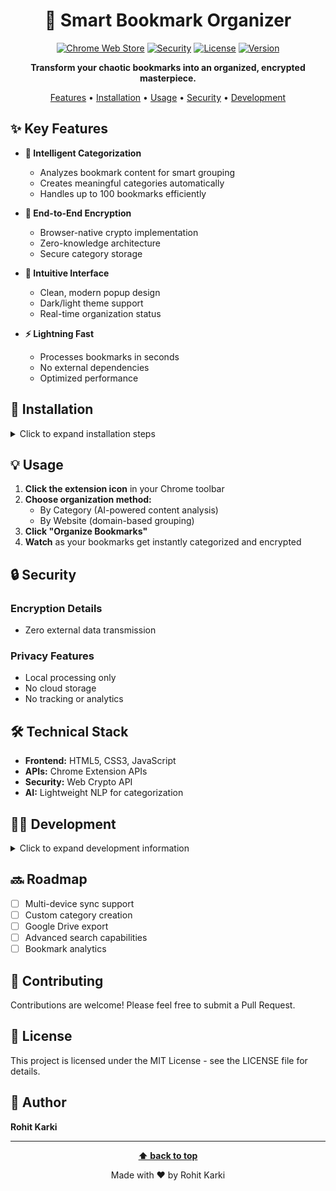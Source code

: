 <div align="center">

# 🔖 Smart Bookmark Organizer

[![Chrome Web Store](https://img.shields.io/badge/Platform-Chrome-blue.svg)]()
[![Security](https://img.shields.io/badge/Security-End--to--End%20Encryption-green.svg)]()
[![License](https://img.shields.io/badge/License-MIT-yellow.svg)]()
[![Version](https://img.shields.io/badge/Version-1.0.0-orange.svg)]()

**Transform your chaotic bookmarks into an organized, encrypted masterpiece.**

[Features](#✨-key-features) • [Installation](#🚀-installation) • [Usage](#💡-usage) • [Security](#🔒-security) • [Development](#👨‍💻-development)


</div>

## ✨ Key Features

- **🤖 Intelligent Categorization**
  - Analyzes bookmark content for smart grouping
  - Creates meaningful categories automatically
  - Handles up to 100 bookmarks efficiently

- **🔐 End-to-End Encryption**
  - Browser-native crypto implementation
  - Zero-knowledge architecture
  - Secure category storage

- **🎯 Intuitive Interface**
  - Clean, modern popup design
  - Dark/light theme support
  - Real-time organization status

- **⚡ Lightning Fast**
  - Processes bookmarks in seconds
  - No external dependencies
  - Optimized performance

## 🚀 Installation

<details>
<summary>Click to expand installation steps</summary>

1. Clone this repository:
   ```bash
   https://github.com/Roohit-karki/smart-bookmark-organizer.git
   ```

2. Open Chrome and navigate to:
   ```
   chrome://extensions
   ```

3. Enable "Developer mode" in the top right

4. Click "Load unpacked" and select the cloned directory

5. The extension icon should appear in your Chrome toolbar

</details>

## 💡 Usage

1. **Click the extension icon** in your Chrome toolbar
2. **Choose organization method:**
   - By Category (AI-powered content analysis)
   - By Website (domain-based grouping)
3. **Click "Organize Bookmarks"**
4. **Watch** as your bookmarks get instantly categorized and encrypted

## 🔒 Security

### Encryption Details

- Zero external data transmission

### Privacy Features

- Local processing only
- No cloud storage
- No tracking or analytics

## 🛠️ Technical Stack

- **Frontend:** HTML5, CSS3, JavaScript
- **APIs:** Chrome Extension APIs
- **Security:** Web Crypto API
- **AI:** Lightweight NLP for categorization

## 👨‍💻 Development

<details>
<summary>Click to expand development information</summary>

### Project Structure

```
├── manifest.json     # Extension configuration
├── popup.html       # Extension popup UI
├── popup.js         # Popup logic
├── background.js    # Background processing
└── tests.js         # Unit tests
```

### Running Tests

```javascript
// Open Chrome DevTools and run:
await runTests();
```

</details>

## 🔜 Roadmap

- [ ] Multi-device sync support
- [ ] Custom category creation
- [ ] Google Drive export
- [ ] Advanced search capabilities
- [ ] Bookmark analytics

## 🤝 Contributing

Contributions are welcome! Please feel free to submit a Pull Request.

## 📝 License

This project is licensed under the MIT License - see the LICENSE file for details.

## 👤 Author

**Rohit Karki**

---

<div align="center">

**[⬆ back to top](#-smart-bookmark-organizer)**

Made with ❤️ by Rohit Karki

</div>
